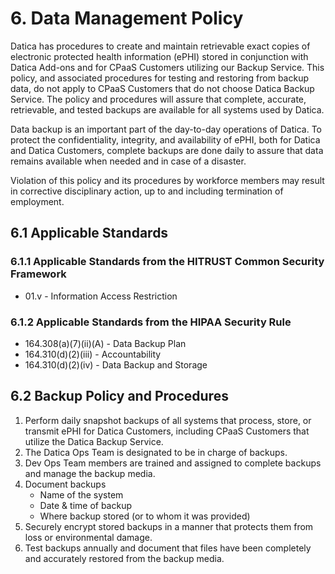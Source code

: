 # 6. Data Management Policy

Datica has procedures to create and maintain retrievable exact copies of electronic protected health information (ePHI) stored in conjunction with Datica Add-ons and for CPaaS Customers utilizing our Backup Service. This policy, and associated procedures for testing and restoring from backup data, do not apply to CPaaS Customers that do not choose Datica Backup Service. The policy and procedures will assure that complete, accurate, retrievable, and tested backups are available for all systems used by Datica.

Data backup is an important part of the day-to-day operations of Datica. To protect the confidentiality, integrity, and availability of ePHI, both for Datica and Datica Customers, complete backups are done daily to assure that data remains available when needed and in case of a disaster.

Violation of this policy and its procedures by workforce members may result in corrective disciplinary action, up to and including termination of employment.

## 6.1 Applicable Standards

### 6.1.1 Applicable Standards from the HITRUST Common Security Framework

* 01.v - Information Access Restriction

### 6.1.2 Applicable Standards from the HIPAA Security Rule

* 164.308(a)(7)(ii)(A) - Data Backup Plan
* 164.310(d)(2)(iii) - Accountability
* 164.310(d)(2)(iv) - Data Backup and Storage

## 6.2 Backup Policy and Procedures

1. Perform daily snapshot backups of all systems that process, store, or transmit ePHI for Datica Customers, including CPaaS Customers that utilize the Datica Backup Service.
2. The Datica Ops Team is designated to be in charge of backups.
3. Dev Ops Team members are trained and assigned to complete backups and manage the backup media.
4. Document backups
   * Name of the system
   * Date & time of backup
   * Where backup stored (or to whom it was provided)
5. Securely encrypt stored backups in a manner that protects them from loss or environmental damage.
6. Test backups annually and document that files have been completely and accurately restored from the backup media.
